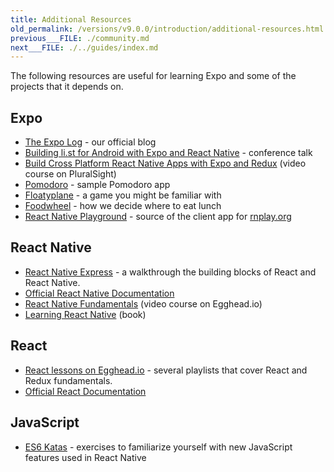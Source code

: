 ```yaml
---
title: Additional Resources
old_permalink: /versions/v9.0.0/introduction/additional-resources.html
previous___FILE: ./community.md
next___FILE: ./../guides/index.md
---
```


The following resources are useful for learning Expo and some of the projects that it depends on.

## Expo

-   [The Expo Log](https://blog.getexponent.com/) - our official blog
-   [Building li.st for Android with Expo and React Native](https://www.youtube.com/watch?v=cI9bDvDEsYE) - conference talk
-   [Build Cross Platform React Native Apps with Expo and Redux](https://www.pluralsight.com/courses/build-react-native-exponent-redux-apps) (video course on PluralSight)
-   [Pomodoro](https://github.com/exponent/pomodoroexp) - sample Pomodoro app
-   [Floatyplane](https://github.com/exponent/floatyplane) - a game you might be familiar with
-   [Foodwheel](https://github.com/exponent/foodwheel) - how we decide where to eat lunch
-   [React Native Playground](https://github.com/exponent/rnplay) - source of the client app for [rnplay.org](https://www.rnplay.org/)

## React Native

-   [React Native Express](http://www.reactnativeexpress.com/) - a walkthrough the building blocks of React and React Native.
-   [Official React Native Documentation](https://facebook.github.io/react-native/docs/sample-application-movies.html)
-   [React Native Fundamentals](https://egghead.io/courses/react-native-fundamentals) (video course on Egghead.io)
-   [Learning React Native](http://shop.oreilly.com/product/0636920041511.do) (book)

## React

-   [React lessons on Egghead.io](https://egghead.io/technologies/react) - several playlists that cover React and Redux fundamentals.
-   [Official React Documentation](https://facebook.github.io/react/docs/getting-started.html)

## JavaScript

-   [ES6 Katas](http://es6katas.org/) - exercises to familiarize yourself with new JavaScript features used in React Native
